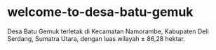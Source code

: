 # welcome-to-desa-batu-gemuk
Desa Batu Gemuk terletak di Kecamatan Namorambe, Kabupaten Deli Serdang, Sumatra Utara, dengan luas wilayah ± 86,28 hektar. 
